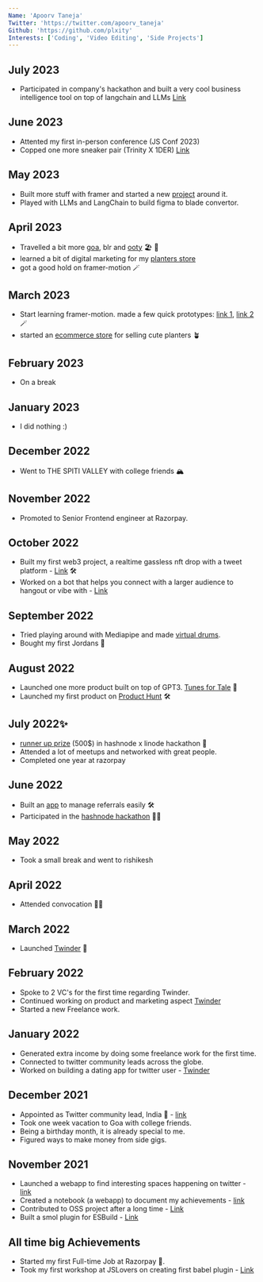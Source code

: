 ```yaml
---
Name: 'Apoorv Taneja'
Twitter: 'https://twitter.com/apoorv_taneja'
Github: 'https://github.com/plxity'
Interests: ['Coding', 'Video Editing', 'Side Projects']
---
```


## July 2023
- Participated in company's hackathon and built a very cool business intelligence tool on top of langchain and LLMs [Link](https://twitter.com/apoorv_taneja/status/1677365455902867457?s=20)

## June 2023
- Attented my first in-person conference (JS Conf 2023)
- Copped one more sneaker pair (Trinity X 1DER) [Link](https://twitter.com/apoorv_taneja/status/1673723733813641216?s=20)

## May 2023
- Built more stuff with framer and started a new [project](https://github.com/plxity/framer-recipes) around it.
- Played with LLMs and LangChain to build figma to blade convertor. 

## April 2023
- Travelled a bit more [goa](https://twitter.com/apoorv_taneja/status/1647149026796789761), blr and [ooty](https://twitter.com/apoorv_taneja/status/1651123294836518912) 🏖 🌵
- learned a bit of digital marketing for my [planters store](https://mydukaan.io/potstation)
- got a good hold on framer-motion 🪄

## March 2023
- Start learning framer-motion. made a few quick prototypes: [link 1](https://twitter.com/apoorv_taneja/status/1640276035592699904), [link 2](https://twitter.com/apoorv_taneja/status/1640333349892902912) 🪄
- started an [ecommerce store](https://mydukaan.io/potstation) for selling cute planters 🪴

## February 2023
- On a break

## January 2023
- I did nothing :) 
## December 2022
- Went to THE SPITI VALLEY with college friends 🏔
## November 2022
- Promoted to Senior Frontend engineer at Razorpay.

## October 2022
- Built my first web3 project, a realtime gassless nft drop with a tweet platform - [Link](http://twift.club/) 🛠
- Worked on a bot that helps you connect with a larger audience to hangout or vibe with - [Link](https://twitter.com/@2by7bot)
## September 2022
- Tried playing around with Mediapipe and made [virtual drums](https://plxity.github.io/Drums-with-hand-recognition/).
- Bought my first Jordans 👟

## August 2022
- Launched one more product built on top of GPT3. [Tunes for Tale](http://tunesfortales.fun/) 🎉
- Launched my first product on [Product Hunt](https://www.producthunt.com/posts/tunes-for-tales) 🛠

## July 2022✨
- [runner up prize](https://townhall.hashnode.com/linode-x-hashnode-hackathon-winners) (500$) in hashnode x linode hackathon 🎉
- Attended a lot of meetups and networked with great people.
- Completed one year at razorpay 

## June 2022
- Built an [app](http://get-referral.vercel.app/) to manage referrals easily 🛠
- Participated in the [hashnode hackathon](https://townhall.hashnode.com/linode-x-hashnode-hackathon-winners) 🧑‍💻

## May 2022
- Took a small break and went to rishikesh

## April 2022
- Attended convocation 👨‍🎓
## March 2022
- Launched [Twinder](http://twinder.fun/) 💜

## February 2022
- Spoke to 2 VC's for the first time regarding Twinder.
- Continued working on product and marketing aspect [Twinder](http://twinder.fun/)
- Started a new Freelance work. 


## January 2022
- Generated extra income by doing some freelance work for the first time. 
- Connected to twitter community leads across the globe.
- Worked on building a dating app for twitter user - [Twinder](http://twinder.fun/)


## December 2021
- Appointed as Twitter community lead, India 🎉 - [link](https://twitter.com/pragdua/status/1467559757087068162)
- Took one week vacation to Goa with college friends.
- Being a birthday month, it is already special to me. 
- Figured ways to make money from side gigs.


## November 2021
- Launched a webapp to find interesting spaces happening on twitter - [link](https://lookfora.space/)
- Created a notebook (a webapp) to document my achievements - [link](https://www.achievementsof.life/plxity)
- Contributed to OSS project after a long time - [Link](https://github.com/thysultan/stylis.js/pull/276)
- Built a smol plugin for ESBuild - [Link](https://github.com/plxity/esbuild-cross-browser-css)

## All time big Achievements

- Started my first Full-time Job at Razorpay 🎉.
- Took my first workshop at JSLovers on creating first babel plugin - [Link](https://www.youtube.com/watch?v=dgK__fSFZzc)

